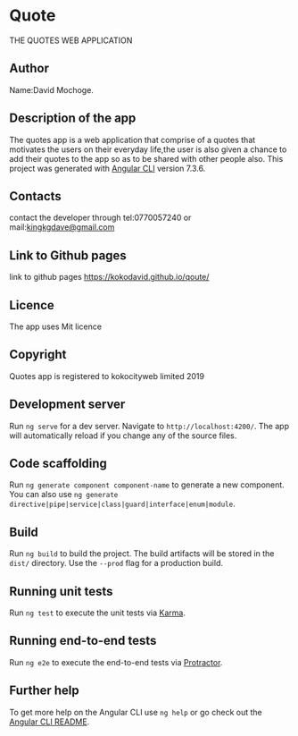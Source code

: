 # Quote
THE QUOTES WEB APPLICATION
## Author
Name:David Mochoge.

## Description of the app
The quotes app is  a web application that comprise of a quotes that motivates the users on their everyday life,the user is also given a chance to add their quotes to the app so as to be shared with other people also.
This project was generated with [Angular CLI](https://github.com/angular/angular-cli) version 7.3.6.

## Contacts
contact the developer through tel:0770057240 or mail:kingkgdave@gmail.com

## Link to Github pages
link to github pages  https://kokodavid.github.io/qoute/
## Licence
The app uses Mit licence

## Copyright
Quotes app is registered to kokocityweb limited 2019

## Development server

Run `ng serve` for a dev server. Navigate to `http://localhost:4200/`. The app will automatically reload if you change any of the source files.

## Code scaffolding

Run `ng generate component component-name` to generate a new component. You can also use `ng generate directive|pipe|service|class|guard|interface|enum|module`.

## Build

Run `ng build` to build the project. The build artifacts will be stored in the `dist/` directory. Use the `--prod` flag for a production build.

## Running unit tests

Run `ng test` to execute the unit tests via [Karma](https://karma-runner.github.io).

## Running end-to-end tests

Run `ng e2e` to execute the end-to-end tests via [Protractor](http://www.protractortest.org/).

## Further help

To get more help on the Angular CLI use `ng help` or go check out the [Angular CLI README](https://github.com/angular/angular-cli/blob/master/README.md).
